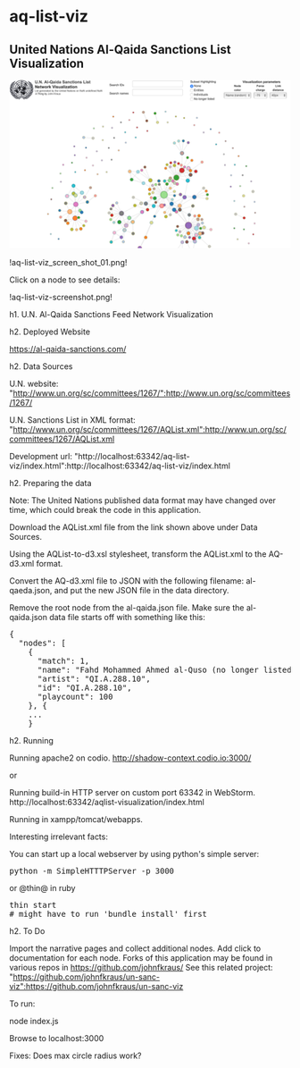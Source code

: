 # aq-list-viz

## United Nations Al-Qaida Sanctions List Visualization

![image info](./images/aq-list-viz_screen_shot_01.png)

!aq-list-viz_screen_shot_01.png!

Click on a node to see details:

!aq-list-viz-screenshot.png!


h1. U.N. Al-Qaida Sanctions Feed Network Visualization

h2. Deployed Website

https://al-qaida-sanctions.com/

h2.  Data Sources

U.N. website: "http://www.un.org/sc/committees/1267/":http://www.un.org/sc/committees/1267/

U.N. Sanctions List in XML format: "http://www.un.org/sc/committees/1267/AQList.xml":http://www.un.org/sc/committees/1267/AQList.xml

Development url: "http://localhost:63342/aq-list-viz/index.html":http://localhost:63342/aq-list-viz/index.html

h2.  Preparing the data

Note: The United Nations published data format may have changed over time, which could break the code in this application.

Download the AQList.xml file from the link shown above under Data Sources.

Using the AQList-to-d3.xsl stylesheet, transform the AQList.xml to the AQ-d3.xml format.

Convert the AQ-d3.xml file to JSON with the following filename: al-qaeda.json, and put the new JSON file in the data directory.

Remove the root node from the al-qaida.json file.
Make sure the al-qaida.json data file starts off with something like this:

<pre>
{
  "nodes": [
    {
      "match": 1,
      "name": "Fahd Mohammed Ahmed al-Quso (no longer listed)",
      "artist": "QI.A.288.10",
      "id": "QI.A.288.10",
      "playcount": 100
    }, {
    ...
    }
</pre>



h2. Running

Running apache2 on codio.
http://shadow-context.codio.io:3000/

or

Running build-in HTTP server on custom port 63342 in WebStorm.
http://localhost:63342/aqlist-visualization/index.html

Running in xampp/tomcat/webapps.


Interesting irrelevant facts:

You can start up a local webserver by using python's simple server:

<pre>
python -m SimpleHTTTPServer -p 3000
</pre>

or @thin@ in ruby

<pre>
thin start
# might have to run 'bundle install' first
</pre>


h2.  To Do

Import the narrative pages and collect additional nodes.
Add click to documentation for each node.
Forks of this application may be found in various repos in https://github.com/johnfkraus/
See this related project: "https://github.com/johnfkraus/un-sanc-viz":https://github.com/johnfkraus/un-sanc-viz


To run:

node index.js

Browse to localhost:3000


Fixes:
Does max circle radius work?




